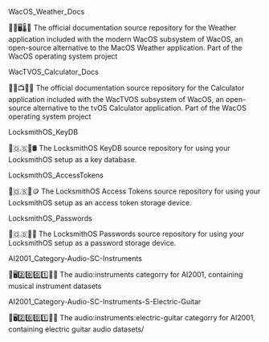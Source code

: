 
WacOS_Weather_Docs

🍏️💾️🖥️🌡️📖️ The official documentation source repository for the Weather application included with the modern WacOS subsystem of WacOS, an open-source alternative to the MacOS Weather application. Part of the WacOS operating system project

WacTVOS_Calculator_Docs

🍏️💾️📺️🧮️📖️ The official documentation source repository for the Calculator application included with the WacTVOS subsystem of WacOS, an open-source alternative to the tvOS Calculator application. Part of the WacOS operating system project

LocksmithOS_KeyDB

🔐️🇴.🇸🔑️🛢️ The LocksmithOS KeyDB source repository for using your LocksmithOS setup as a key database.

LocksmithOS_AccessTokens

🔐️🇴.🇸🔑️🪙️ The LocksmithOS Access Tokens source repository for using your LocksmithOS setup as an access token storage device.

LocksmithOS_Passwords

🔐️🇴.🇸🔑️🚪️ The LocksmithOS Passwords source repository for using your LocksmithOS setup as a password storage device.

AI2001_Category-Audio-SC-Instruments

🧠️🖥️2️⃣️0️⃣️0️⃣️1️⃣️🎼️🎶️ The audio:instruments categorry for AI2001, containing musical instrument datasets 

AI2001_Category-Audio-SC-Instruments-S-Electric-Guitar

🧠️🖥️2️⃣️0️⃣️0️⃣️1️⃣️🎼️🎶️ The audio:instruments:electric-guitar categorry for AI2001, containing electric guitar audio datasets/

